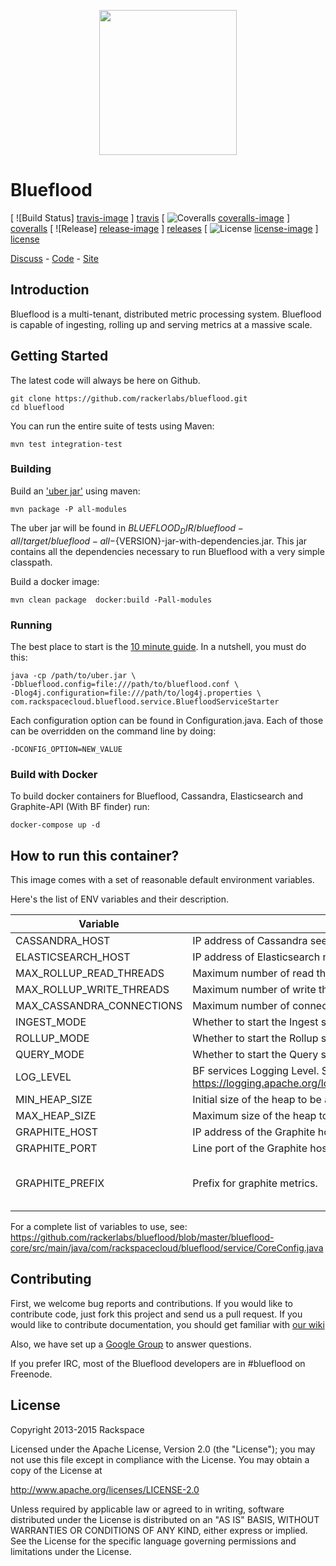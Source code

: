 <p align="center">
 <img src="http://blueflood.io/images/bf-bg-color.png" width="220" height="232" align=center>
</p>

# Blueflood 
[ ![Build Status] [travis-image] ] [travis]
[ ![Coveralls] [coveralls-image] ] [coveralls]
[ ![Release] [release-image] ] [releases]
[ ![License] [license-image] ] [license]

[Discuss](https://groups.google.com/forum/#!forum/blueflood-discuss) - [Code](http://github.com/rackerlabs/blueflood) - [Site](http://blueflood.io)

## Introduction

Blueflood is a multi-tenant, distributed metric processing system. Blueflood is capable of ingesting, rolling up and serving metrics at a massive scale.  

## Getting Started

The latest code will always be here on Github.

    git clone https://github.com/rackerlabs/blueflood.git
    cd blueflood
    
You can run the entire suite of tests using Maven:

    mvn test integration-test

### Building

Build an ['uber jar'](http://stackoverflow.com/questions/11947037/what-is-an-uber-jar) using maven:

    mvn package -P all-modules

The uber jar will be found in ${BLUEFLOOD_DIR}/blueflood-all/target/blueflood-all-${VERSION}-jar-with-dependencies.jar.
This jar contains all the dependencies necessary to run Blueflood with a very simple classpath.

Build a docker image:

    mvn clean package  docker:build -Pall-modules

### Running

The best place to start is the [10 minute guide](https://github.com/rackerlabs/blueflood/wiki/10-Minute-Guide).
In a nutshell, you must do this:

    java -cp /path/to/uber.jar \
    -Dblueflood.config=file:///path/to/blueflood.conf \
    -Dlog4j.configuration=file:///path/to/log4j.properties \
    com.rackspacecloud.blueflood.service.BluefloodServiceStarter
    
Each configuration option can be found in Configuration.java.  Each of those can be overridden on the command line by
doing:

    -DCONFIG_OPTION=NEW_VALUE

### Build with Docker

To build docker containers for Blueflood, Cassandra, Elasticsearch and Graphite-API (With BF finder) run:

    docker-compose up -d

## How to run this container?

This image comes with a set of reasonable default environment variables.

Here's the list of ENV variables and their description.

| Variable | Description | default |
| ----- | ------- | --------- |
| CASSANDRA_HOST | IP address of Cassandra seed. (Required) | null |
| ELASTICSEARCH_HOST | IP address of Elasticsearch node. (Required) | null |
| MAX_ROLLUP_READ_THREADS | Maximum number of read threads participating in rolling up the metrics | 20 |
| MAX_ROLLUP_WRITE_THREADS | Maximum number of write threads participating in rolling up the metrics | 5 |
| MAX_CASSANDRA_CONNECTIONS | Maximum number of connections with each Cassandra node | 70 |
| INGEST_MODE | Whether to start the Ingest service | true |
| ROLLUP_MODE | Whether to start the Rollup service | true |
| QUERY_MODE | Whether to start the Query service | true |
| LOG_LEVEL | BF services Logging Level. See here for detailed description: https://logging.apache.org/log4j/1.2/apidocs/org/apache/log4j/Level.html | INFO |
| MIN_HEAP_SIZE | Initial size of the heap to be allocated to BF process. | 1G |
| MAX_HEAP_SIZE | Maximum size of the heap to be allocated to BF process. | 1G |
| GRAPHITE_HOST | IP address of the Graphite host to monitor your container | " " |
| GRAPHITE_PORT | Line port of the Graphite host to monitor your container | 2003 |
| GRAPHITE_PREFIX | Prefix for graphite metrics. | Host name of the container. |

For a complete list of variables to use, see: https://github.com/rackerlabs/blueflood/blob/master/blueflood-core/src/main/java/com/rackspacecloud/blueflood/service/CoreConfig.java

## Contributing

First, we welcome bug reports and contributions.
If you would like to contribute code, just fork this project and send us a pull request.
If you would like to contribute documentation, you should get familiar with
[our wiki](https://github.com/rackerlabs/blueflood/wiki)

Also, we have set up a [Google Group](https://groups.google.com/forum/#!forum/blueflood-discuss) to answer questions.

If you prefer IRC, most of the Blueflood developers are in #blueflood on Freenode. 

## License

Copyright 2013-2015 Rackspace

Licensed under the Apache License, Version 2.0 (the "License"); you may not use this file except in compliance with the License. You may obtain a copy of the License at

   http://www.apache.org/licenses/LICENSE-2.0 

Unless required by applicable law or agreed to in writing, software distributed under the License is distributed on an "AS IS" BASIS, WITHOUT WARRANTIES OR CONDITIONS OF ANY KIND, either express or implied. See the License for the specific language governing permissions and limitations under the License.

[travis-image]: https://img.shields.io/travis/rackerlabs/blueflood/master.svg
[travis]: http://travis-ci.org/rackerlabs/blueflood
[coveralls-image]: https://img.shields.io/coveralls/rackerlabs/blueflood/master.svg
[coveralls]: https://coveralls.io/github/rackerlabs/blueflood
[release-image]: http://img.shields.io/badge/rax-release-v1.0.1956.svg
[releases]: https://github.com/rackerlabs/blueflood/releases
[license-image]: https://img.shields.io/badge/license-Apache%202-blue.svg
[license]: http://www.apache.org/licenses/LICENSE-2.0
